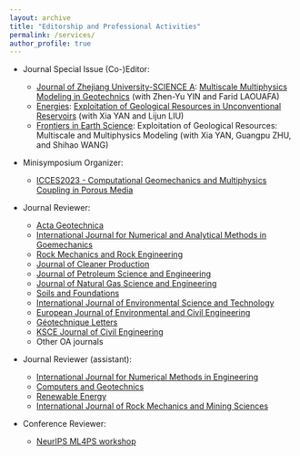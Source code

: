```yaml
---
layout: archive
title: "Editorship and Professional Activities"
permalink: /services/
author_profile: true
---
```


- Journal Special Issue (Co-)Editor:

  - [Journal of Zhejiang University-SCIENCE A](https://jzus.zju.edu.cn/current_a.php): [Multiscale Multiphysics Modeling in Geotechnics](https://www.springer.com/journal/11582/updates/20077476) (with Zhen-Yu YIN and Farid LAOUAFA)
  - [Energies](https://www.mdpi.com/journal/energies): [Exploitation of Geological Resources in Unconventional Reservoirs](https://www.mdpi.com/journal/energies/special_issues/E_GR_UR) (with Xia YAN and Lijun LIU)
  - [Frontiers in Earth Science](https://www.frontiersin.org/journals/earth-science): Exploitation of Geological Resources: Multiscale and Multiphysics Modeling (with Xia YAN, Guangpu ZHU, and Shihao WANG)


- Minisymposium Organizer:

  - [ICCES2023 - Computational Geomechanics and Multiphysics Coupling in Porous Media](https://www.iccesconf.org/symposia/)

- Journal Reviewer:

  - [Acta Geotechnica](https://www.springer.com/journal/11440)
  - [International Journal for Numerical and Analytical Methods in Goemechanics](https://onlinelibrary.wiley.com/journal/10969853)
  - [Rock Mechanics and Rock Engineering](https://www.springer.com/journal/603)
  - [Journal of Cleaner Production](https://www.sciencedirect.com/journal/journal-of-cleaner-production)
  - [Journal of Petroleum Science and Engineering](https://www.sciencedirect.com/journal/journal-of-petroleum-science-and-engineering)
  - [Journal of Natural Gas Science and Engineering](https://www.sciencedirect.com/journal/journal-of-natural-gas-science-and-engineering)
  - [Soils and Foundations](https://www.sciencedirect.com/journal/soils-and-foundations)
  - [International Journal of Environmental Science and Technology](https://www.springer.com/journal/13762)
  - [European Journal of Environmental and Civil Engineering](https://www.tandfonline.com/journals/tece20)
  - [Géotechnique Letters](https://www.icevirtuallibrary.com/toc/jgele/current)
  - [KSCE Journal of Civil Engineering](https://www.springer.com/journal/12205)
  - Other OA journals
  
- Journal Reviewer (assistant):

  - [International Journal for Numerical Methods in Engineering](https://onlinelibrary.wiley.com/journal/10970207)
  - [Computers and Geotechnics](https://www.sciencedirect.com/journal/computers-and-geotechnics)
  - [Renewable Energy](https://www.sciencedirect.com/journal/renewable-energy)
  - [International Journal of Rock Mechanics and Mining Sciences](https://www.sciencedirect.com/journal/international-journal-of-rock-mechanics-and-mining-sciences)
  

- Conference Reviewer:

  - [NeurIPS ML4PS workshop](https://ml4physicalsciences.github.io/)
